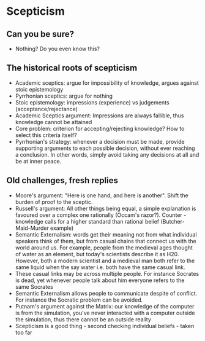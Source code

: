 # Scepticism

## Can you be sure?

- Nothing? Do you even know this?

## The historical roots of scepticism

- Academic sceptics: argue for impossibility of knowledge, argues against stoic
  epistemology
- Pyrrhonian sceptics: argue for nothing
- Stoic epistemology: impressions (experience) vs judgements (acceptance/rejectance)
- Academic Sceptics argument: Impressions are always fallible, thus knowledge
  cannot be attained
- Core problem: criterion for accepting/rejecting knowledge? How to select this
  criteria itself?
- Pyrrhonian's strategy: whenever a decision must be made, provide supporting
  arguments to each possible decision, without ever reaching a conclusion. In
  other words, simply avoid taking any decisions at all and be at inner peace.

## Old challenges, fresh replies

- Moore's argument: "Here is one hand, and here is another". Shift the burden of
  proof to the sceptic.
- Russell's argument: All other things being equal, a simple explanation is
  favoured over a complex one rationally (Occam's razor?). Counter - knowledge
  calls for a higher standard than rational belief (Butcher-Maid-Murder example)
- Semantic Externalism: words get their meaning not from what individual
  speakers think of them, but from casual chains that connect us with the
  world around us. For example, people from the medieval ages thought of water
  as an element, but today's scientists describe it as H20. However, both a
  modern scientist and a medieval man both refer to the same liquid when the say
  water i.e. both have the same casual link.
- These casual links may be across multiple people. For instance Socrates is
  dead, yet whenever people talk about him everyone refers to the same
  Socrates
- Semantic Externalism allows people to communicate despite of conflict. For
  instance the Socratic problem can be avoided.
- Putnam's argument against the Matrix: our knowledge of the computer is from
  the simulation, you've never interacted with a computer outside the
  simulation, thus there cannot be an outside reality
- Scepticism is a good thing - second checking individual beliefs - taken too
  far
